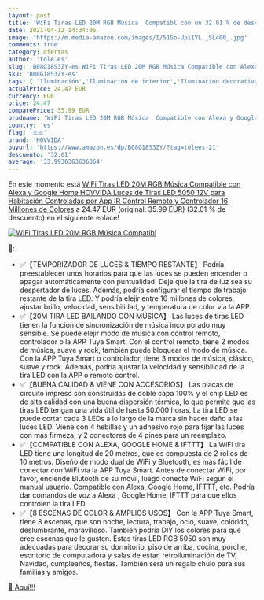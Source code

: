 ```yaml
---
layout: post
title: 'WiFi Tiras LED 20M RGB Música  Compatibl con un 32.01 % de descuento'
date: 2021-04-12 14:34:05
image: 'https://m.media-amazon.com/images/I/51Go-Upi1YL._SL400_.jpg'
comments: true
category: ofertas
author: 'tole.es'
slug: 'B08G18S3ZY-es WiFi Tiras LED 20M RGB Música Compatible con Alexa y...'
sku: 'B08G18S3ZY-es'
tags: [ 'Iluminación','Iluminación de interior','Iluminación decorativa y para usos específicos de interior','Tiras LED de interior','alexa','google','home','hovvida', ]
actualPrice: 24.47 EUR
currency: EUR
price: 24.47
comparePrice: 35.99 EUR
prodname: 'WiFi Tiras LED 20M RGB Música  Compatible con Alexa y Google Home HOVVIDA Luces de Tiras LED 5050 12V para Habitación  Controladas por App  IR Control Remoto y Controlador  16 Milliones de Colores'
country: 'es'
flag: '🇪🇸'
brand: 'HOVVIDA'
buyurl: 'https://www.amazon.es/dp/B08G18S3ZY/?tag=tolees-21'
descuento: '32.01'
average: '33.9936363636364'
---
```


En este momento está [WiFi Tiras LED 20M RGB Música  Compatible con Alexa y Google Home HOVVIDA Luces de Tiras LED 5050 12V para Habitación  Controladas por App  IR Control Remoto y Controlador  16 Milliones de Colores](https://www.amazon.es/dp/B08G18S3ZY/?tag=tolees-21) a 24.47 EUR (original: 35.99 EUR) (32.01 %  de descuento) en el siguiente enlace!

[![WiFi Tiras LED 20M RGB Música  Compatibl](https://m.media-amazon.com/images/I/51Go-Upi1YL._SL400_.jpg)](https://www.amazon.es/dp/B08G18S3ZY/?tag=tolees-21)

🔎:

- ✅【TEMPORIZADOR DE LUCES & TIEMPO RESTANTE】 Podría preestablecer unos horarios para que las luces se pueden encender o apagar automáticamente con puntualidad. Deje que la tira de luz sea su despertador de luces. Además, podría configurar el tiempo de trabajo restante de la tira LED. Y podría elejir entre 16 millones de colores, ajustar brillo, velocidad, sensibilidad, y temperatura de color vía la APP.
- ✅【20M TIRA LED BAILANDO CON MÚSICA】 Las luces de tiras LED tienen la función de sincronización de música incorporado muy sensible. Se puede elejir modo de música con control remoto, controlador o la APP Tuya Smart. Con el control remoto, tiene 2 modos de música, suave y rock, también puede bloquear el modo de música. Con la APP Tuya Smart o controlador, tiene 3 modos de música, clásico, suave y rock. Además, podría ajustar la velocidad y sensibilidad de la tira LED con la APP o remoto control.
- ✅【BUENA CALIDAD & VIENE CON ACCESORIOS】 Las placas de circuito impreso son construidas de doble capa 100% y el chip LED es de alta calidad con una buena dispersión térmica, lo que permite que las tiras LED tengan una vida útil de hasta 50.000 horas. La tira LED se puede cortar cada 3 LEDs a lo largo de la marca sin hacer daño a las luces LED. Viene con 4 hebillas y un adhesivo rojo para fijar las luces con más firmeza, y 2 conectores de 4 pines para un reemplazo.
- ✅【COMPATIBLE CON ALEXA, GOOGLE HOME & IFTTT】 La WiFi tira LED tiene una longitud de 20 metros, que es compuesta de 2 rollos de 10 metros. Diseño de modo dual de WiFi y Bluetooth, es más fácil de conectar con WiFi vía la APP Tuya Smart. Antes de conectar WiFi, por favor, enciende Blutooth de su móvil, luego conecte WiFi según el manual usuario. Compatible con Alexa, Google Home, IFTTT, etc. Podría dar comandos de voz a Alexa , Google Home, IFTTT para que ellos controlen la tira LED.
- ✅【8 ESCENAS DE COLOR & AMPLIOS USOS】 Con la APP Tuya Smart, tiene 8 escenas, que son noche, lectura, trabajo, ocio, suave, colorido, deslumbrante, maravilloso. También podría DIY los colores para que cree escenas que le gusten. Estas tiras LED RGB 5050 son muy adecuadas para decorar su dormitorio, piso de arriba, cocina, porche, escritorio de computadora y salas de estar, retroiluminación de TV, Navidad, cumpleaños, fiestas. También será un regalo chulo para sus familias y amigos.

[🛒 Aquí!!!](https://www.amazon.es/dp/B08G18S3ZY/?tag=tolees-21)
